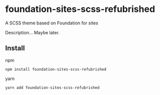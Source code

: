 # foundation-sites-scss-refubrished
A SCSS theme based on Foundation for sites

Description... Maybe later. 

## Install
npm

    npm install foundation-sites-scss-refubrished

yarn

    yarn add foundation-sites-scss-refubrished
